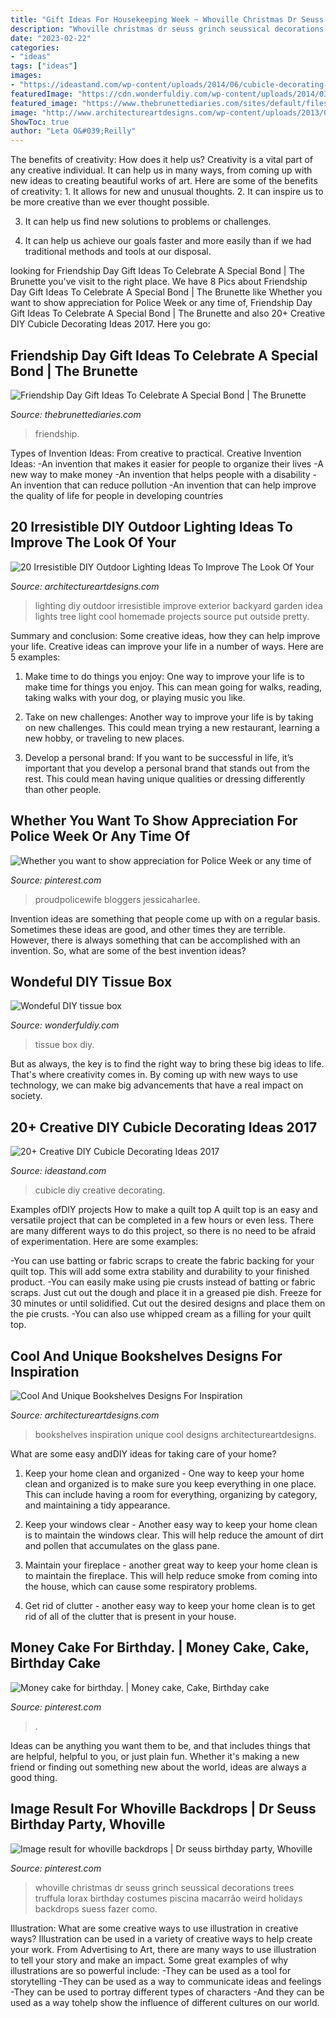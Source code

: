 ```yaml
---
title: "Gift Ideas For Housekeeping Week ~ Whoville Christmas Dr Seuss Grinch Seussical Decorations Trees Truffula Lorax Birthday Costumes Piscina Macarrão Weird Holidays Backdrops Suess Fazer Como"
description: "Whoville christmas dr seuss grinch seussical decorations trees truffula lorax birthday costumes piscina macarrão weird holidays backdrops suess fazer como"
date: "2023-02-22"
categories:
- "ideas"
tags: ["ideas"]
images:
- "https://ideastand.com/wp-content/uploads/2014/06/cubicle-decorating-ideas/4-cubicle-decorating-ideas.jpg"
featuredImage: "https://cdn.wonderfuldiy.com/wp-content/uploads/2014/03/Tissue-Box-f.jpg"
featured_image: "https://www.thebrunettediaries.com/sites/default/files/styles/news_full/public/uploads/2015/07/friendship2.jpg?itok=M0miyCM0"
image: "http://www.architectureartdesigns.com/wp-content/uploads/2013/02/Bookshelf-ArchitectureArtDesigns-10.jpg"
ShowToc: true
author: "Leta O&#039;Reilly"
---
```



The benefits of creativity: How does it help us?
Creativity is a vital part of any creative individual. It can help us in many ways, from coming up with new ideas to creating beautiful works of art. Here are some of the benefits of creativity: 1. It allows for new and unusual thoughts.
2. It can inspire us to be more creative than we ever thought possible.

3. It can help us find new solutions to problems or challenges.

4. It can help us achieve our goals faster and more easily than if we had traditional methods and tools at our disposal.

	

		
looking for Friendship Day Gift Ideas To Celebrate A Special Bond | The Brunette you've visit to the right place. We have 8 Pics about Friendship Day Gift Ideas To Celebrate A Special Bond | The Brunette like Whether you want to show appreciation for Police Week or any time of, Friendship Day Gift Ideas To Celebrate A Special Bond | The Brunette and also 20+ Creative DIY Cubicle Decorating Ideas 2017. Here you go:
		
    
## Friendship Day Gift Ideas To Celebrate A Special Bond | The Brunette

<img loading=lazy src="https://www.thebrunettediaries.com/sites/default/files/styles/news_full/public/uploads/2015/07/friendship2.jpg?itok=M0miyCM0" onerror="this.onerror=null;this.src='https://tse3.mm.bing.net/th?id=OIP.EDQuA51c1GPVQQjFcyJfewHaDG&amp;pid=15.1';" alt="Friendship Day Gift Ideas To Celebrate A Special Bond | The Brunette">

_Source: thebrunettediaries.com_

>friendship. 

	

Types of Invention Ideas: From creative to practical.
Creative Invention Ideas: 
-An invention that makes it easier for people to organize their lives 
-A new way to make money 
-An invention that helps people with a disability 
-An invention that can reduce pollution 
-An invention that can help improve the quality of life for people in developing countries

    
## 20 Irresistible DIY Outdoor Lighting Ideas To Improve The Look Of Your

<img loading=lazy src="http://www.architectureartdesigns.com/wp-content/uploads/2016/08/7-26.jpg" onerror="this.onerror=null;this.src='https://tse4.mm.bing.net/th?id=OIP.hyZ0x5GbRPb8qVwShn9H3QHaKm&amp;pid=15.1';" alt="20 Irresistible DIY Outdoor Lighting Ideas To Improve The Look Of Your">

_Source: architectureartdesigns.com_

>lighting diy outdoor irresistible improve exterior backyard garden idea lights tree light cool homemade projects source put outside pretty. 

	

Summary and conclusion: Some creative ideas, how they can help improve your life.
Creative ideas can improve your life in a number of ways. Here are 5 examples:
1. Make time to do things you enjoy: One way to improve your life is to make time for things you enjoy. This can mean going for walks, reading, taking walks with your dog, or playing music you like.

2. Take on new challenges: Another way to improve your life is by taking on new challenges. This could mean trying a new restaurant, learning a new hobby, or traveling to new places.

3. Develop a personal brand: If you want to be successful in life, it’s important that you develop a personal brand that stands out from the rest. This could mean having unique qualities or dressing differently than other people.


    
## Whether You Want To Show Appreciation For Police Week Or Any Time Of

<img loading=lazy src="https://i.pinimg.com/736x/37/fc/41/37fc41bc596c1d92a0942464325dff60.jpg" onerror="this.onerror=null;this.src='https://tse4.mm.bing.net/th?id=OIP.TD9lL-oYGAWBJZVrILUYfAHaK0&amp;pid=15.1';" alt="Whether you want to show appreciation for Police Week or any time of">

_Source: pinterest.com_

>proudpolicewife bloggers jessicaharlee. 

	

Invention ideas are something that people come up with on a regular basis. Sometimes these ideas are good, and other times they are terrible. However, there is always something that can be accomplished with an invention. So, what are some of the best invention ideas?

    
## Wondeful DIY Tissue Box

<img loading=lazy src="https://cdn.wonderfuldiy.com/wp-content/uploads/2014/03/Tissue-Box-f.jpg" onerror="this.onerror=null;this.src='https://tse3.mm.bing.net/th?id=OIP.2PH4cB9w-bpLDuZZWye_VAHaHa&amp;pid=15.1';" alt="Wondeful DIY tissue box">

_Source: wonderfuldiy.com_

>tissue box diy. 

	

But as always, the key is to find the right way to bring these big ideas to life. That's where creativity comes in. By coming up with new ways to use technology, we can make big advancements that have a real impact on society.

    
## 20+ Creative DIY Cubicle Decorating Ideas 2017

<img loading=lazy src="https://ideastand.com/wp-content/uploads/2014/06/cubicle-decorating-ideas/4-cubicle-decorating-ideas.jpg" onerror="this.onerror=null;this.src='https://tse3.mm.bing.net/th?id=OIP.VHOx8lixeW7JpfU3SP7vlgHaJ4&amp;pid=15.1';" alt="20+ Creative DIY Cubicle Decorating Ideas 2017">

_Source: ideastand.com_

>cubicle diy creative decorating. 

	

Examples ofDIY projects
How to make a quilt top
A quilt top is an easy and versatile project that can be completed in a few hours or even less. There are many different ways to do this project, so there is no need to be afraid of experimentation. Here are some examples: 

-You can use batting or fabric scraps to create the fabric backing for your quilt top. This will add some extra stability and durability to your finished product. 
-You can easily make using pie crusts instead of batting or fabric scraps. Just cut out the dough and place it in a greased pie dish. Freeze for 30 minutes or until solidified. Cut out the desired designs and place them on the pie crusts. 
-You can also use whipped cream as a filling for your quilt top.

    
## Cool And Unique Bookshelves Designs For Inspiration

<img loading=lazy src="http://www.architectureartdesigns.com/wp-content/uploads/2013/02/Bookshelf-ArchitectureArtDesigns-10.jpg" onerror="this.onerror=null;this.src='https://tse4.mm.bing.net/th?id=OIP.pfdZCSuHufU-aMy6uMlOiwHaLG&amp;pid=15.1';" alt="Cool And Unique Bookshelves Designs For Inspiration">

_Source: architectureartdesigns.com_

>bookshelves inspiration unique cool designs architectureartdesigns. 

	

What are some easy andDIY ideas for taking care of your home?
1. Keep your home clean and organized - One way to keep your home clean and organized is to make sure you keep everything in one place. This can include having a room for everything, organizing by category, and maintaining a tidy appearance.
2. Keep your windows clear - Another easy way to keep your home clean is to maintain the windows clear. This will help reduce the amount of dirt and pollen that accumulates on the glass pane.

3. Maintain your fireplace - another great way to keep your home clean is to maintain the fireplace. This will help reduce smoke from coming into the house, which can cause some respiratory problems.

4. Get rid of clutter - another easy way to keep your home clean is to get rid of all of the clutter that is present in your house.

    
## Money Cake For Birthday. | Money Cake, Cake, Birthday Cake

<img loading=lazy src="https://i.pinimg.com/736x/69/5f/09/695f092a9fd82c65a98fb41a11379ff0.jpg" onerror="this.onerror=null;this.src='https://tse1.mm.bing.net/th?id=OIP.Iiu7W4h_Nv7fC1GGpZcx7AHaQB&amp;pid=15.1';" alt="Money cake for birthday. | Money cake, Cake, Birthday cake">

_Source: pinterest.com_

>. 

	

Ideas can be anything you want them to be, and that includes things that are helpful, helpful to you, or just plain fun. Whether it's making a new friend or finding out something new about the world, ideas are always a good thing.

    
## Image Result For Whoville Backdrops | Dr Seuss Birthday Party, Whoville

<img loading=lazy src="https://i.pinimg.com/736x/e2/c8/14/e2c814b5944120b2f9539207228ed55d.jpg" onerror="this.onerror=null;this.src='https://tse4.mm.bing.net/th?id=OIP.2VaV180H48x22Evo23qWAAHaJ6&amp;pid=15.1';" alt="Image result for whoville backdrops | Dr seuss birthday party, Whoville">

_Source: pinterest.com_

>whoville christmas dr seuss grinch seussical decorations trees truffula lorax birthday costumes piscina macarrão weird holidays backdrops suess fazer como. 

	

Illustration: What are some creative ways to use illustration in creative ways?
Illustration can be used in a variety of creative ways to help create your work. From Advertising to Art, there are many ways to use illustration to tell your story and make an impact. Some great examples of why illustrations are so powerful include: 
-They can be used as a tool for storytelling 
-They can be used as a way to communicate ideas and feelings 
-They can be used to portray different types of characters 
-And they can be used as a way tohelp show the influence of different cultures on our world.

